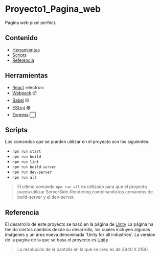 # Proyecto1_Pagina_web
 Pagina web pixel perfect.
## Contenido
- [Herramientas](#herramientas)
- [Scripts](#scripts)
- [Referencia](#referencia)

## Herramientas
- [React](https://es.reactjs.org) :electron:
- [Webpack](https://webpack.js.org) :package:
- [Babel](https://babeljs.io) :yellow_circle:
- [ESLint](https://eslint.org) :purple_circle:
- [Express](https://expressjs.com) :white_large_square:
## Scripts
Los comandos que se pueden utilizar en el proyecto son los siguientes:
- ```npm run start```
- ```npm run build```
- ```npm run lint```
- ```npm run build-server```
- ```npm run dev-server```
- ```npm run all``` 
> El ultimo comando ```npm run all``` es utilizado para que el proyecto pueda utilizar ServerSide-Rendering combinando los comandos de build-server y el dev-server.
## Referencia
El desarrollo de este proyecto se basó en la página de [Unity](https://unity.com/es)
La página ha tenido ciertos cambios desde su desarrollo, los cuales incluyen algunas imágenes y un área nueva denominada 'Unity for all industries'.
La version de la pagina de la que se basa el proyecto es [Unity](https://web.archive.org/web/20220508155940/https://unity.com/es)
> La resolución de la pantalla en la que se creo es de 3840 X 2160. 
